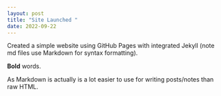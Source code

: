 ```yaml
--- 
layout: post 
title: "Site Launched " 
date: 2022-09-22 
--- 
```

 
Created a simple website using GitHub Pages with integrated Jekyll (note md files use Markdown for syntax 
formatting). 

**Bold** words.  

As Markdown is actually is a lot easier to use for writing posts/notes than raw 
HTML. 
